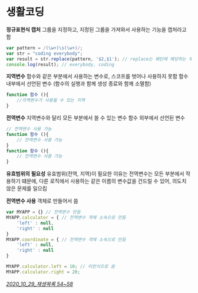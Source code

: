 # 생활코딩

**정규표현식 캡처**
그룹을 지정하고, 지정된 그룹을 가져와서 사용하는 기능을 캡처라고 함

``` javascript
var pattern = /(\w+)\s(\w+)/;
var str = "coding everybody";
var result = str.replace(pattern, '$2,$1'); // replace는 패턴에 해당하는 부분을 대체함 ($뒤에 숫자는 몇번째 그룹을 뜻함)
console.log(result); // everybody, coding
```



**지역변수**
함수와 같은 부분에서 사용하는 변수로, 스코프를 벗어나 사용하지 못함
함수 내부에서 선언된 변수 (함수의 실행과 함께 생성 종료와 함께 소멸함)

``` javascript
function 함수 (){
    //지역변수가 사용될 수 있는 지역
}
```

**전역변수**
지역변수와 달리 모든 부분에서 쓸 수 있는 변수
함수 외부에서 선언된 변수

``` javascript
// 전역변수 사용 가능
function 함수 (){
    // 전역변수 사용 가능
}
function 함수 (){
    // 전역변수 사용 가능
}
```



**유효범위의 필요성**
유효범위(전역, 지역)이 필요한 이유는 전역변수는 모든 부분에서 작용하기 떄문에, 다른 로직에서 사용하는 같은 이름의 변수값을 건드릴 수 있어, 의도치 않은 문제를 일으킴



**전역변수 사용**
객체로 만들어서 씀

``` javascript
var MYAPP = {} // 전역변수 만듬
MYAPP.calculator = { // 전역변수 객체 소속으로 만듬
    'left' : null,
    'right' : null
}
MYAPP.coordinate = { // 전역변수 객체 소속으로 만듬
    'left' : null,
    'right' : null
}

MYAPP.calculator.left = 10; // 이런식으로 씀
MYAPP.calculator.right = 20;
```



*<u>2020_10_29_재생목록  54~58</u>*